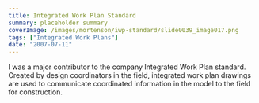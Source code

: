 ```yaml
---
title: Integrated Work Plan Standard
summary: placeholder summary
coverImage: /images/mortenson/iwp-standard/slide0039_image017.png
tags: ["Integrated Work Plans"]
date: "2007-07-11"
---
```


I was a major contributor to the company Integrated Work Plan standard. Created by design coordinators in the field, integrated work plan drawings are used to communicate coordinated information in the model to the field for construction.
